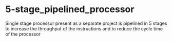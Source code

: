 # 5-stage_pipelined_processor
Single stage processor present as a separate project is pipelined in 5 stages to increase the throughput of the instructions and to reduce the cycle time of the processor
